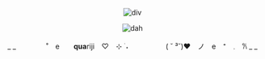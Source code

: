 <div align="center">

![div](https://64.media.tumblr.com/32c9de4241cdcdac11f0b8db37dabe86/10372571c4330fa5-72/s400x600/bebd414731343e0a3887d2d5e9d641b8680956fd.gifv)

![dah](https://64.media.tumblr.com/35bba3a6f8214ad4f72e844f88d7f4c6/d97403fcff6fa89b-ef/s640x960/43d3fcf17f8cc2a19c548a2e339d5f8015617fd3.pnj)

_ _
　　　　˚　e　　**qua**riji　♡⠀ ⊹ ࣪ ˖　
　　　　( ˘ ³˘)♥︎　ノ　e　⁺　𓈒　𐙚
_ _